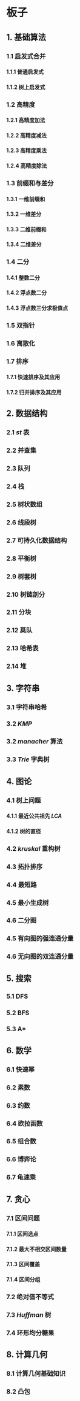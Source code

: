 # 板子
## 1. 基础算法
### 1.1 启发式合并
#### 1.1.1 普通启发式
#### 1.1.2 树上启发式
### 1.2 高精度
#### 1.2.1 高精度加法
#### 1.2.2 高精度减法
#### 1.2.3 高精度乘法
#### 1.2.4 高精度除法
### 1.3 前缀和与差分
#### 1.3.1 一维前缀和
#### 1.3.2 一维差分
#### 1.3.3 二维前缀和
#### 1.3.4 二维差分
### 1.4 二分
#### 1.4.1 整数二分
#### 1.4.2 浮点数二分
#### 1.4.3 浮点数三分求极值点
### 1.5 双指针
### 1.6 离散化
### 1.7 排序 
#### 1.7.1 快速排序及其应用
#### 1.7.2 归并排序及其应用


## 2. 数据结构
### 2.1 $st$ 表
### 2.2 并查集
### 2.3 队列
### 2.4 栈
### 2.5 树状数组
### 2.6 线段树
### 2.7 可持久化数据结构
### 2.8 平衡树
### 2.9 树套树
### 2.10 树链剖分
### 2.11 分块
### 2.12 莫队
### 2.13 哈希表
### 2.14 堆

## 3. 字符串
### 3.1 字符串哈希
### 3.2 $KMP$ 
### 3.2 $manacher$ 算法
### 3.3 $Trie$ 字典树

## 4. 图论
### 4.1 树上问题
#### 4.1.1 最近公共祖先 $LCA$
#### 4.1.2 树的直径
### 4.2 $kruskal$ 重构树
### 4.3 拓扑排序
### 4.4 最短路
### 4.5 最小生成树
### 4.6 二分图
### 4.5 有向图的强连通分量
### 4.6 无向图的双连通分量

## 5. 搜索
### 5.1 DFS
### 5.2 BFS
### 5.3 A*

## 6. 数学
### 6.1 快速幂
### 6.2 素数
### 6.3 约数
### 6.4 欧拉函数
### 6.5 组合数
### 6.6 博弈论
### 6.7 龟速乘

## 7. 贪心
### 7.1 区间问题
#### 7.1.1 区间选点
#### 7.1.2 最大不相交区间数量
#### 7.1.3 区间覆盖
#### 7.1.4 区间分组
### 7.2 绝对值不等式
### 7.3 $Huffman$ 树
### 7.4 环形均分糖果

## 8. 计算几何
### 8.1 计算几何基础知识
### 8.2 凸包